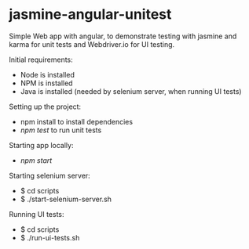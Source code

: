 # jasmine-angular-unitest
Simple Web app with angular, to demonstrate testing with jasmine and karma for unit tests and Webdriver.io for UI testing.

Initial requirements:
- Node is installed
- NPM is installed
- Java is installed (needed by selenium server, when running UI tests)

Setting up the project:
- npm install to install dependencies
- *npm test* to run unit tests

Starting app locally:
- *npm start*

Starting selenium server:
 - $ cd scripts
- $ ./start-selenium-server.sh
 
Running UI tests: 
- $ cd scripts
- $ ./run-ui-tests.sh
